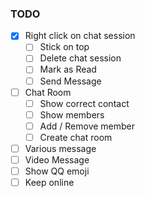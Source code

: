 
### TODO
- [x] Right click on chat session
  - [ ] Stick on top
  - [ ] Delete chat session
  - [ ] Mark as Read 
  - [ ] Send Message
- [ ] Chat Room
  - [ ] Show correct contact
  - [ ] Show members
  - [ ] Add / Remove member
  - [ ] Create chat room
- [ ] Various message
- [ ] Video Message
- [ ] Show QQ emoji
- [ ] Keep online